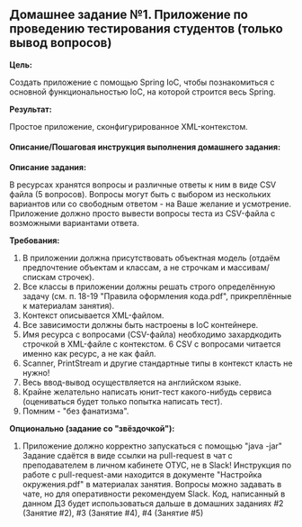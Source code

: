 ## Домашнее задание №1. Приложение по проведению тестирования студентов (только вывод вопросов)

**Цель:**

Создать приложение с помощью Spring IoC, чтобы познакомиться с основной функциональностью IoC, на которой строится весь Spring.

**Результат:**
 
Простое приложение, сконфигурированное XML-контекстом.

#### Описание/Пошаговая инструкция выполнения домашнего задания:

**Описание задания:**

В ресурсах хранятся вопросы и различные ответы к ним в виде CSV файла (5 вопросов).
Вопросы могут быть с выбором из нескольких вариантов или со свободным ответом - на Ваше желание и усмотрение.
Приложение должно просто вывести вопросы теста из CSV-файла с возможными вариантами ответа.

**Требования:**

1. В приложении должна присутствовать объектная модель (отдаём предпочтение объектам и классам, а не строчкам и массивам/спискам строчек).
2. Все классы в приложении должны решать строго определённую задачу (см. п. 18-19 "Правила оформления кода.pdf", прикреплённые к материалам занятия).
3. Контекст описывается XML-файлом.
4. Все зависимости должны быть настроены в IoC контейнере.
5. Имя ресурса с вопросами (CSV-файла) необходимо захардкодить строчкой в XML-файле с контекстом.
6  CSV с вопросами читается именно как ресурс, а не как файл.
7. Scanner, PrintStream и другие стандартные типы в контекст класть не нужно!
8. Весь ввод-вывод осуществляется на английском языке.
9. Крайне желательно написать юнит-тест какого-нибудь сервиса (оцениваться будет только попытка написать тест).
10. Помним - "без фанатизма". 

**Опционально (задание со "звёздочкой"):**

1. Приложение должно корректно запускаться с помощью "java -jar" Задание сдаётся в виде ссылки на pull-request в чат с преподавателем в личном кабинете ОТУС, не в Slack! Инструкция по работе с pull-request-ами находится в документе "Настройка окружения.pdf" в материалах занятия. Вопросы можно задавать в чате, но для оперативности рекомендуем Slack. Код, написанный в данном ДЗ будет использоваться дальше в домашних заданиях #2 (Занятие #2), #3 (Занятие #4), #4 (Занятие #5)

